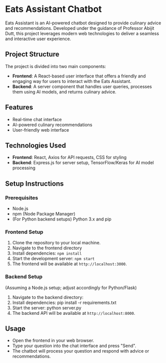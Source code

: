 # Eats Assistant Chatbot

Eats Assistant is an AI-powered chatbot designed to provide culinary advice and recommendations. Developed under the guidance of Professor Abijit Dutt, this project leverages modern web technologies to deliver a seamless and interactive user experience.

## Project Structure

The project is divided into two main components:

- **Frontend**: A React-based user interface that offers a friendly and engaging way for users to interact with the Eats Assistant.
- **Backend**: A server component that handles user queries, processes them using AI models, and returns culinary advice.

## Features

- Real-time chat interface
- AI-powered culinary recommendations
- User-friendly web interface

## Technologies Used

- **Frontend**: React, Axios for API requests, CSS for styling
- **Backend**: Express.js for server setup, TensorFlow/Keras for AI model processing

## Setup Instructions

### Prerequisites

- Node.js
- npm (Node Package Manager)
- (For Python backend setups) Python 3.x and pip

### Frontend Setup

1. Clone the repository to your local machine.
2. Navigate to the frontend directory
3. Install dependencies: `npm install`
4. Start the development server: `npm start`
5. The frontend will be available at `http://localhost:3000`.

### Backend Setup

(Assuming a Node.js setup; adjust accordingly for Python/Flask)

1. Navigate to the backend directory:
2. Install dependencies: pip install -r requirements.txt
3. Start the server: python server.py
4. The backend API will be available at `http://localhost:8000`.

## Usage

- Open the frontend in your web browser.
- Type your question into the chat interface and press "Send".
- The chatbot will process your question and respond with advice or recommendations.
